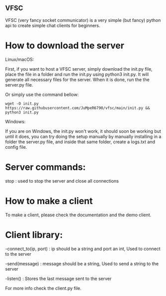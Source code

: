 ## VFSC
VFSC (very fancy socket communicator) is a very simple (but fancy) python api to create simple chat clients for beginners. 

# How to download the server 

Linux/macOS:

First, if you want to host a VFSC server, simply download the init.py file, place the file in a folder and run the init.py using python3 init.py. It will generate all necessary files for the server. When it is done, run the the server.py file.

Or simply use the command bellow:

```wget -O init.py https://raw.githubusercontent.com/JuMpeR6790/vfsc/main/init.py && python3 init.py```

Windows:

If you are on Windows, the init.py won't work, it should soon be working but until it does, you can try doing the setup manually by manually installing in a folder the server.py file, and inside that same folder, create a logs.txt and config file.

# Server commands:

stop : used to stop the server and close all connections

# How to make a client

To make a client, please check the documentation and the demo client.

# Client library:

-connect_to(ip, port) : ip should be a string and port an int, Used to connect to the server


-send(message) : message should be a string, Used to send a string to the server


-listen() : Stores the last message sent to the server


For more info check the client.py file.
